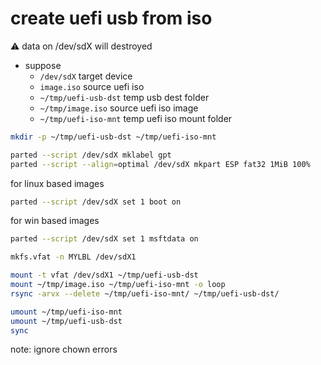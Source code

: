 # create uefi usb from iso

:warning: data on /dev/sdX will destroyed

- suppose
  - `/dev/sdX` target device
  - `image.iso` source uefi iso
  - `~/tmp/uefi-usb-dst` temp usb dest folder  
  - `~/tmp/image.iso` source uefi iso image
  - `~/tmp/uefi-iso-mnt` temp uefi iso mount folder

```sh
mkdir -p ~/tmp/uefi-usb-dst ~/tmp/uefi-iso-mnt

parted --script /dev/sdX mklabel gpt
parted --script --align=optimal /dev/sdX mkpart ESP fat32 1MiB 100%
```

for linux based images
```sh
parted --script /dev/sdX set 1 boot on
```

for win based images
```sh
parted --script /dev/sdX set 1 msftdata on
```

```sh
mkfs.vfat -n MYLBL /dev/sdX1

mount -t vfat /dev/sdX1 ~/tmp/uefi-usb-dst
mount ~/tmp/image.iso ~/tmp/uefi-iso-mnt -o loop
rsync -arvx --delete ~/tmp/uefi-iso-mnt/ ~/tmp/uefi-usb-dst/

umount ~/tmp/uefi-iso-mnt
umount ~/tmp/uefi-usb-dst
sync
```

note: ignore chown errors
